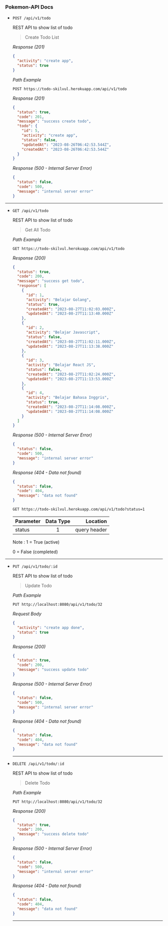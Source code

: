 ### Pokemon-API Docs

- `POST /api/v1/todo	`

  REST API to show list of todo


  > Create Todo List

  _Response (201)_

  ```json
  {
    "activity": "create app",
    "status": true
  }
  ```

  _Path Example_

  ```
  POST https://todo-skilvul.herokuapp.com/api/v1/todo
  ```

  _Response (201)_

  ```json
  {
    "status": true,
    "code": 201,
    "message": "success create todo",
    "todo": {
      "id": 5,
      "activity": "create app",
      "status": false,
      "updatedAt": "2023-08-26T06:42:53.544Z",
      "createdAt": "2023-08-26T06:42:53.544Z"
    }
  }
  ```

  _Response (500 - Internal Server Error)_

  ```json
  {
    "status": false,
    "code": 500,
    "message": "internal server error"
  }
  ```

---

- `GET /api/v1/todo	`

  REST API to show list of todo

  > Get All Todo

  _Path Example_

  ```
  GET https://todo-skilvul.herokuapp.com/api/v1/todo
  ```

  _Response (200)_

  ```json
  {
    "status": true,
    "code": 200,
    "message": "success get todo",
    "response": [
      {
        "id": 1,
        "activity": "Belajar Golang",
        "status": true,
        "createdAt": "2023-08-27T11:02:03.000Z",
        "updatedAt": "2023-08-27T11:13:40.000Z"
      },
      {
        "id": 2,
        "activity": "Belajar Javascript",
        "status": false,
        "createdAt": "2023-08-27T11:02:11.000Z",
        "updatedAt": "2023-08-27T11:13:38.000Z"
      },
      {
        "id": 3,
        "activity": "Belajar React JS",
        "status": false,
        "createdAt": "2023-08-27T11:02:24.000Z",
        "updatedAt": "2023-08-27T11:13:53.000Z"
      },
      {
        "id": 4,
        "activity": "Belajar Bahasa Inggris",
        "status": true,
        "createdAt": "2023-08-27T11:14:08.000Z",
        "updatedAt": "2023-08-27T11:14:08.000Z"
      }
    ]
  }
  ```

  _Response (500 - Internal Server Error)_

  ```json
  {
    "status": false,
    "code": 500,
    "message": "internal server error"
  }
  ```

  _Response (404 - Data not found)_

  ```json
  {
    "status": false,
    "code": 404,
    "message": "data not found"
  }
  ```


  ```jso
  GET https://todo-skilvul.herokuapp.com/api/v1/todo?status=1
  ```

  | Parameter | Data Type |     Location |
  | :-------- | :-------: | -----------: |
  | status    |     1     | query header |

  Note :
  1 = True (active)

  0 = False (completed)

---

- `PUT /api/v1/todo/:id`

  REST API to show list of todo


  > Update Todo

  _Path Example_

  ```
  PUT http://localhost:8080/api/v1/todo/32
  ```

  _Request Body_

  ```json
  {
    "activity": "create app done",
    "status": true
  }
  ```

  _Response (200)_

  ```json
  {
    "status": true,
    "code": 200,
    "message": "success update todo"
  }
  ```

  _Response (500 - Internal Server Error)_

  ```json
  {
    "status": false,
    "code": 500,
    "message": "internal server error"
  }
  ```

  _Response (404 - Data not found)_

  ```json
  {
    "status": false,
    "code": 404,
    "message": "data not found"
  }
  ```

  ***

- `DELETE /api/v1/todo/:id`

  REST API to show list of todo

  > Delete Todo

  _Path Example_

  ```
  PUT http://localhost:8080/api/v1/todo/32
  ```

  _Response (200)_

  ```json
  {
    "status": true,
    "code": 200,
    "message": "success delete todo"
  }
  ```

  _Response (500 - Internal Server Error)_

  ```json
  {
    "status": false,
    "code": 500,
    "message": "internal server error"
  }
  ```

  _Response (404 - Data not found)_

  ```json
  {
    "status": false,
    "code": 404,
    "message": "data not found"
  }
  ```

  ***
